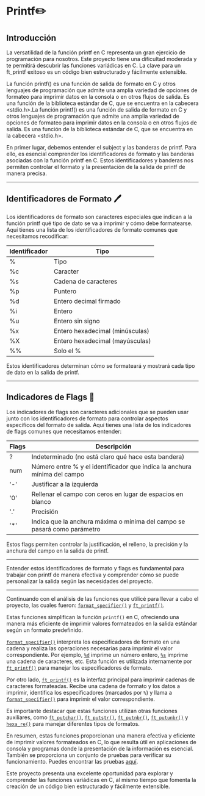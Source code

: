 # Printf✏️

## Introducción

La versatilidad de la función printf en C representa un gran ejercicio de programación para nosotros. Este proyecto tiene una dificultad moderada y te permitirá descubrir las funciones variádicas en C. La clave para un ft_printf exitoso es un código bien estructurado y fácilmente extensible.

La función printf() es una función de salida de formato en C y otros lenguajes de programación que admite una amplia variedad de opciones de formateo para imprimir datos en la consola o en otros flujos de salida. Es una función de la biblioteca estándar de C, que se encuentra en la cabecera <stdio.h>.La función printf() es una función de salida de formato en C y otros lenguajes de programación que admite una amplia variedad de opciones de formateo para imprimir datos en la consola o en otros flujos de salida. Es una función de la biblioteca estándar de C, que se encuentra en la cabecera <stdio.h>.

En primer lugar, debemos entender el subject y las banderas de printf. Para ello, es esencial comprender los identificadores de formato y las banderas asociadas con la función printf en C. Estos identificadores y banderas nos permiten controlar el formato y la presentación de la salida de printf de manera precisa.

---


## Identificadores de Formato 󠀥🖊️

Los identificadores de formato son caracteres especiales que indican a la función printf qué tipo de dato se va a imprimir y cómo debe formatearse. Aquí tienes una lista de los identificadores de formato comunes que necesitamos recodificar:

| Identificador | Tipo                            |
|---------------|---------------------------------|
| %             | Tipo                            |
| %c            | Caracter                        |
| %s            | Cadena de caracteres           |
| %p            | Puntero                         |
| %d            | Entero decimal firmado         |
| %i            | Entero                          |
| %u            | Entero sin signo               |
| %x            | Entero hexadecimal (minúsculas)|
| %X            | Entero hexadecimal (mayúsculas)|
| %%            | Solo el %                       |

Estos identificadores determinan cómo se formateará y mostrará cada tipo de dato en la salida de printf.

---

## Indicadores de Flags 🚩

Los indicadores de flags son caracteres adicionales que se pueden usar junto con los identificadores de formato para controlar aspectos específicos del formato de salida. Aquí tienes una lista de los indicadores de flags comunes que necesitamos entender:

| Flags | Descripción                                                                   |
|-------|------------------------------------------------------------------------------|
| ?     | Indeterminado (no está claro qué hace esta bandera)                         |
| num   | Número entre % y el identificador que indica la anchura mínima del campo    |
| '-'   | Justificar a la izquierda                                                    |
| '0'   | Rellenar el campo con ceros en lugar de espacios en blanco                   |
| '.'   | Precisión                                                                     |
| '*'   | Indica que la anchura máxima o mínima del campo se pasará como parámetro    |

Estos flags permiten controlar la justificación, el relleno, la precisión y la anchura del campo en la salida de printf.

---

Entender estos identificadores de formato y flags es fundamental para trabajar con printf de manera efectiva y comprender cómo se puede personalizar la salida según las necesidades del proyecto.

---
Continuando con el análisis de las funciones que utilicé para llevar a cabo el proyecto, las cuales fueron: [`format_specifier()`][formato] y [`ft_printf()`][printf].

Estas funciones simplifican la función `printf()` en C, ofreciendo una manera más eficiente de imprimir valores formateados en la salida estándar según un formato predefinido.

[`format_specifier()`][formato] interpreta los especificadores de formato en una cadena y realiza las operaciones necesarias para imprimir el valor correspondiente. Por ejemplo, [`%d`][formato] imprime un número entero, [`%s`][formato] imprime una cadena de caracteres, etc. Esta función es utilizada internamente por [`ft_printf()`][printf] para manejar los especificadores de formato.

Por otro lado, [`ft_printf()`][printf] es la interfaz principal para imprimir cadenas de caracteres formateadas. Recibe una cadena de formato y los datos a imprimir, identifica los especificadores (marcados por `%`) y llama a [`format_specifier()`][printf] para imprimir el valor correspondiente.

Es importante destacar que estas funciones utilizan otras funciones auxiliares, como [`ft_putchar()`][formato], [`ft_putstr()`][formato], [`ft_putnbr()`][formato], [`ft_putunbr()`][formato] y [`hexa_re()`][formato] para manejar diferentes tipos de formatos.

En resumen, estas funciones proporcionan una manera efectiva y eficiente de imprimir valores formateados en C, lo que resulta útil en aplicaciones de consola y programas donde la presentación de la información es esencial. También se proporciona un conjunto de pruebas para verificar su funcionamiento. Puedes encontrar las pruebas [aquí][main].

[formato]: https://github.com/ELIESSR/printf/blob/master/format_printf.c "Enlace oculto"
[printf]: https://github.com/ELIESSR/printf/blob/master/ft_printf.c "Enlace oculto"
[main]: https://github.com/ELIESSR/printf/blob/master/main.c "Enlace oculto"

Este proyecto presenta una excelente oportunidad para explorar y comprender las funciones variádicas en C, al mismo tiempo que fomenta la creación de un código bien estructurado y fácilmente extensible.
